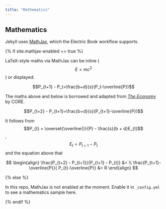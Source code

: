 ```yaml
---
title: "Mathematics"
---
```


## Mathematics

Jekyll uses [MathJax](https://docs.mathjax.org/en/latest/), which the Electric Book workflow supports.

{% if site.mathjax-enabled == true %}

LaTeX-style maths via MathJax can be inline ($$E = mc^2$$) or displayed:

$$P_{t+1} - P_t=\frac{b+d}{s}(P_t-\overline{P})$$

The maths above and below is borrowed and adapted from [*The Economy*](https://core-econ.org/the-economy/book/text/leibniz-11-08-01.html) by CORE.

$$P_{t+2} - P_{t+1}=\frac{b+d}{s}(P_{t+1}-\overline{P})$$

It follows from $$P_{t} = \overset{\overline{}}{P} - \frac{s}{b + d}E_{t}$$ , $$E_{t} = P_{t + 1} - P_{t}$$ and the equation above that

$$
\begin{align}
\frac{P_{t+2} - P_{t+1}}{P_{t+1} - P_{t}} &= \\
\frac{P_{t+1}-\overline{P}}{ P_{t}-\overline{P}} &= R
\end{align}
$$

{% else %}

In this repo, MathJax is not enabled at the moment. Enable it in `_config.yml` to see a mathematics sample here.

{% endif %}
